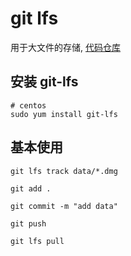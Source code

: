 # git lfs

用于大文件的存储, [代码仓库](https://github.com/jaronnie/git-lfs-example)

## 安装 git-lfs

```shell
# centos
sudo yum install git-lfs
```

## 基本使用

```shell
git lfs track data/*.dmg

git add .

git commit -m "add data"

git push

git lfs pull
```
